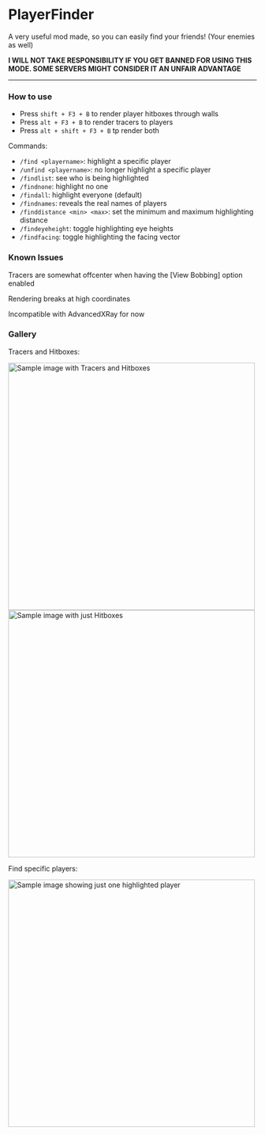 # PlayerFinder

A very useful mod made, so you can easily find your friends! (Your enemies as well)

**I WILL NOT TAKE RESPONSIBILITY IF YOU GET BANNED FOR USING THIS MODE. SOME SERVERS MIGHT CONSIDER IT AN UNFAIR ADVANTAGE**

---

### How to use

- Press `shift + F3 + B` to render player hitboxes through walls
- Press `alt + F3 + B` to render tracers to players
- Press `alt + shift + F3 + B` tp render both

Commands:

- `/find <playername>`: highlight a specific player
- `/unfind <playername>`: no longer highlight a specific player
- `/findlist`: see who is being highlighted
- `/findnone`: highlight no one
- `/findall`: highlight everyone (default)
- `/findnames`: reveals the real names of players
- `/finddistance <min> <max>`: set the minimum and maximum highlighting distance
- `/findeyeheight`: toggle highlighting eye heights
- `/findfacing`: toggle highlighting the facing vector

### Known Issues

Tracers are somewhat offcenter when having the [View Bobbing] option enabled

Rendering breaks at high coordinates

Incompatible with AdvancedXRay for now

### Gallery

Tracers and Hitboxes:

<div>
<img src="https://i.imgur.com/5CQWl5f.png" width="500" alt="Sample image with Tracers and Hitboxes">
<img src="https://i.imgur.com/4RUd4H4.png" width="500" alt="Sample image with just Hitboxes">
</div>

Find specific players:

<img src="https://i.imgur.com/b8J7BD7.png" width="500" alt="Sample image showing just one highlighted player">
